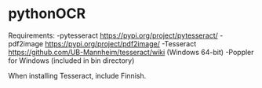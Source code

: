 # pythonOCR

Requirements:
-pytesseract https://pypi.org/project/pytesseract/
-pdf2image https://pypi.org/project/pdf2image/
-Tesseract https://github.com/UB-Mannheim/tesseract/wiki (Windows 64-bit)
-Poppler for Windows (included in bin directory)

When installing Tesseract, include Finnish.
